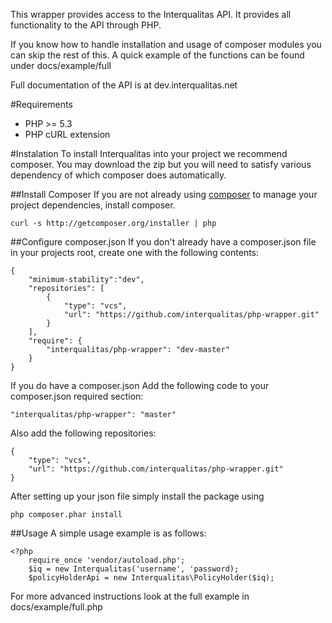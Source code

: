 This wrapper provides access to the Interqualitas API.  It provides all functionality to the API through PHP.

If you know how to handle installation and usage of composer modules you can skip the rest of this.  A quick example of the functions can be found under
    docs/example/full

Full documentation of the API is at dev.interqualitas.net

#Requirements
  * PHP >= 5.3
  * PHP cURL extension

#Instalation
To install Interqualitas into your project we recommend composer.  You may download the zip but you will need to satisfy various dependency of which composer does automatically.

##Install Composer
If you are not already using [composer](http://getcomposer.org/) to manage your project dependencies, install composer.

    curl -s http://getcomposer.org/installer | php

##Configure composer.json
If you don't already have a composer.json file in your projects root, create one with the following contents: 

    {
        "minimum-stability":"dev",
        "repositories": [
            {
                "type": "vcs",
                "url": "https://github.com/interqualitas/php-wrapper.git"
            }
        ],
        "require": {
            "interqualitas/php-wrapper": "dev-master"
        }
    } 
        
If you do have a composer.json Add the following code to your composer.json required section:

    "interqualitas/php-wrapper": "master"
    
Also add the following repositories:

    {
        "type": "vcs",
        "url": "https://github.com/interqualitas/php-wrapper.git"
    }
   
After setting up your json file simply install the package using

    php composer.phar install
    
##Usage
A simple usage example is as follows:

    <?php
        require_once 'vendor/autoload.php';
        $iq = new Interqualitas('username', 'password);
        $policyHolderApi = new Interqualitas\PolicyHolder($iq);
        
For more advanced instructions look at the full example in docs/example/full.php